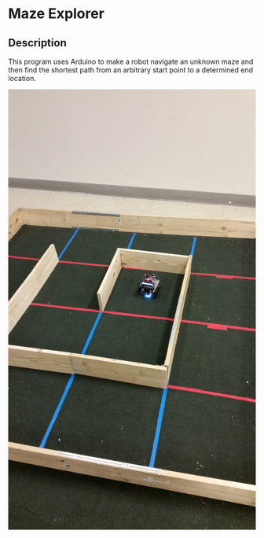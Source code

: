 # Maze Explorer

Description
--------
This program uses Arduino to make a robot navigate an unknown maze and then find the shortest path from an arbitrary start point to a determined end location.

![robot](doc/robot&maze.jpg)